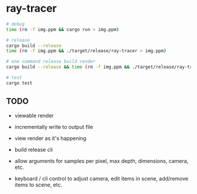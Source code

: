 # ray-tracer

```bash
# debug
time (rm -f img.ppm && cargo run > img.ppm)

# release
cargo build --release
time (rm -f img.ppm && ./target/release/ray-tracer > img.ppm)

# one command release build render
cargo build --release && time (rm -f img.ppm && ./target/release/ray-tracer > img.ppm)

# test
cargo test
```

## TODO

- viewable render
- incrementally write to output file
- view render as it's happening

- build release cli
- allow arguments for samples per pixel, max depth, dimensions, camera, etc.
- keyboard / cli control to adjust camera, edit items in scene, add/remove items to scene, etc.
